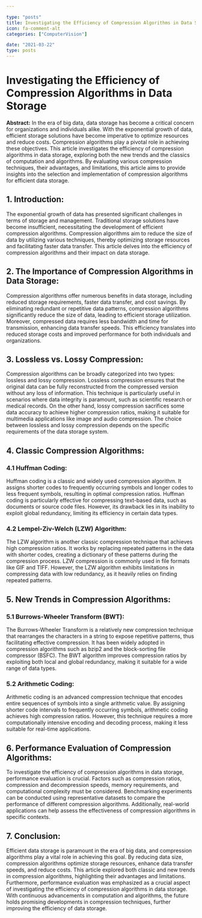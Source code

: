 ```yaml
---

type: "posts"
title: Investigating the Efficiency of Compression Algorithms in Data Storage
icon: fa-comment-alt
categories: ["ComputerVision"]

date: "2021-03-22"
type: posts
---
```



# Investigating the Efficiency of Compression Algorithms in Data Storage

**Abstract:**
In the era of big data, data storage has become a critical concern for organizations and individuals alike. With the exponential growth of data, efficient storage solutions have become imperative to optimize resources and reduce costs. Compression algorithms play a pivotal role in achieving these objectives. This article investigates the efficiency of compression algorithms in data storage, exploring both the new trends and the classics of computation and algorithms. By evaluating various compression techniques, their advantages, and limitations, this article aims to provide insights into the selection and implementation of compression algorithms for efficient data storage.

## 1. Introduction:

The exponential growth of data has presented significant challenges in terms of storage and management. Traditional storage solutions have become insufficient, necessitating the development of efficient compression algorithms. Compression algorithms aim to reduce the size of data by utilizing various techniques, thereby optimizing storage resources and facilitating faster data transfer. This article delves into the efficiency of compression algorithms and their impact on data storage.

## 2. The Importance of Compression Algorithms in Data Storage:

Compression algorithms offer numerous benefits in data storage, including reduced storage requirements, faster data transfer, and cost savings. By eliminating redundant or repetitive data patterns, compression algorithms significantly reduce the size of data, leading to efficient storage utilization. Moreover, compressed data requires less bandwidth and time for transmission, enhancing data transfer speeds. This efficiency translates into reduced storage costs and improved performance for both individuals and organizations.

## 3. Lossless vs. Lossy Compression:

Compression algorithms can be broadly categorized into two types: lossless and lossy compression. Lossless compression ensures that the original data can be fully reconstructed from the compressed version without any loss of information. This technique is particularly useful in scenarios where data integrity is paramount, such as scientific research or medical records. On the other hand, lossy compression sacrifices some data accuracy to achieve higher compression ratios, making it suitable for multimedia applications like image and audio compression. The choice between lossless and lossy compression depends on the specific requirements of the data storage system.

## 4. Classic Compression Algorithms:

### 4.1 Huffman Coding:

Huffman coding is a classic and widely used compression algorithm. It assigns shorter codes to frequently occurring symbols and longer codes to less frequent symbols, resulting in optimal compression ratios. Huffman coding is particularly effective for compressing text-based data, such as documents or source code files. However, its drawback lies in its inability to exploit global redundancy, limiting its efficiency in certain data types.

### 4.2 Lempel-Ziv-Welch (LZW) Algorithm:

The LZW algorithm is another classic compression technique that achieves high compression ratios. It works by replacing repeated patterns in the data with shorter codes, creating a dictionary of these patterns during the compression process. LZW compression is commonly used in file formats like GIF and TIFF. However, the LZW algorithm exhibits limitations in compressing data with low redundancy, as it heavily relies on finding repeated patterns.

## 5. New Trends in Compression Algorithms:

### 5.1 Burrows-Wheeler Transform (BWT):

The Burrows-Wheeler Transform is a relatively new compression technique that rearranges the characters in a string to expose repetitive patterns, thus facilitating effective compression. It has been widely adopted in compression algorithms such as bzip2 and the block-sorting file compressor (BSFC). The BWT algorithm improves compression ratios by exploiting both local and global redundancy, making it suitable for a wide range of data types.

### 5.2 Arithmetic Coding:

Arithmetic coding is an advanced compression technique that encodes entire sequences of symbols into a single arithmetic value. By assigning shorter code intervals to frequently occurring symbols, arithmetic coding achieves high compression ratios. However, this technique requires a more computationally intensive encoding and decoding process, making it less suitable for real-time applications.

## 6. Performance Evaluation of Compression Algorithms:

To investigate the efficiency of compression algorithms in data storage, performance evaluation is crucial. Factors such as compression ratios, compression and decompression speeds, memory requirements, and computational complexity must be considered. Benchmarking experiments can be conducted using representative datasets to compare the performance of different compression algorithms. Additionally, real-world applications can help assess the effectiveness of compression algorithms in specific contexts.

## 7. Conclusion:

Efficient data storage is paramount in the era of big data, and compression algorithms play a vital role in achieving this goal. By reducing data size, compression algorithms optimize storage resources, enhance data transfer speeds, and reduce costs. This article explored both classic and new trends in compression algorithms, highlighting their advantages and limitations. Furthermore, performance evaluation was emphasized as a crucial aspect of investigating the efficiency of compression algorithms in data storage. With continuous advancements in computation and algorithms, the future holds promising developments in compression techniques, further improving the efficiency of data storage.
